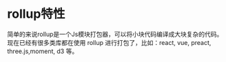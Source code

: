 # rollup特性
简单的来说rollup是一个Js模块打包器，可以将小块代码编译成大块复杂的代码。现在已经有很多类库都在使用 rollup 进行打包了，比如：react, vue, preact, three.js,moment, d3 等。
